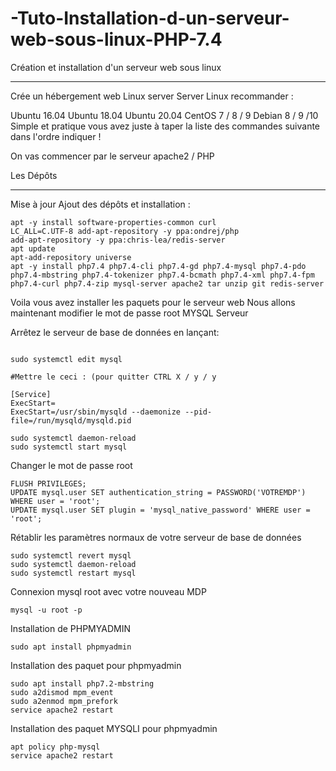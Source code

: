 # -Tuto-Installation-d-un-serveur-web-sous-linux-PHP-7.4
Création et installation d'un serveur web sous linux

-----------------------------------------------------------------------------------------

Crée un hébergement web Linux server
Server Linux recommander :

Ubuntu 16.04
Ubuntu 18.04
Ubuntu 20.04
CentOS 7 / 8 / 9
Debian 8 / 9 /10
 Simple et pratique vous avez juste à taper la liste des commandes suivante dans l'ordre indiquer !

On vas commencer par le serveur apache2 / PHP

Les Dépôts

-----
Mise à jour
Ajout des dépôts
et installation :


```apt update && upgrade
apt -y install software-properties-common curl
LC_ALL=C.UTF-8 add-apt-repository -y ppa:ondrej/php
add-apt-repository -y ppa:chris-lea/redis-server
apt update
apt-add-repository universe
apt -y install php7.4 php7.4-cli php7.4-gd php7.4-mysql php7.4-pdo php7.4-mbstring php7.4-tokenizer php7.4-bcmath php7.4-xml php7.4-fpm php7.4-curl php7.4-zip mysql-server apache2 tar unzip git redis-server 

```

Voila vous avez installer les paquets pour le serveur web
Nous allons maintenant modifier le mot de passe root MYSQL Serveur

Arrêtez le serveur de base de données en lançant:

```sudo systemctl stop

sudo systemctl edit mysql

#Mettre le ceci : (pour quitter CTRL X / y / y

[Service]
ExecStart=
ExecStart=/usr/sbin/mysqld --daemonize --pid-file=/run/mysqld/mysqld.pid

sudo systemctl daemon-reload
sudo systemctl start mysql
```
Changer le mot de passe root
```sudo mysql -u root
FLUSH PRIVILEGES;
UPDATE mysql.user SET authentication_string = PASSWORD('VOTREMDP') WHERE user = 'root';
UPDATE mysql.user SET plugin = 'mysql_native_password' WHERE user = 'root';
```
Rétablir les paramètres normaux de votre serveur de base de données
```sudo systemctl unset-environment MYSQLD_OPTS
sudo systemctl revert mysql
sudo systemctl daemon-reload
sudo systemctl restart mysql
```
Connexion mysql root avec votre nouveau MDP
```
mysql -u root -p
```
Installation de PHPMYADMIN

```
sudo apt install phpmyadmin
```
Installation des paquet pour phpmyadmin

```sudo apt install php libapache2-mod-php
sudo apt install php7.2-mbstring
sudo a2dismod mpm_event
sudo a2enmod mpm_prefork
service apache2 restart
```
Installation des paquet MYSQLI pour phpmyadmin

```apt install php-mysql
apt policy php-mysql
service apache2 restart
```
